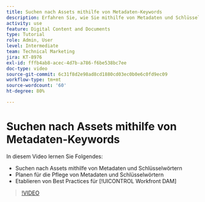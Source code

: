 ```yaml
---
title: Suchen nach Assets mithilfe von Metadaten-Keywords
description: Erfahren Sie, wie Sie mithilfe von Metadaten und Schlüsselwörtern nach Assets suchen, die Pflege von Metadaten und Schlüsselwörtern planen und Best Practices zu [!UICONTROL Workfront DAM] einrichten.
activity: use
feature: Digital Content and Documents
type: Tutorial
role: Admin, User
level: Intermediate
team: Technical Marketing
jira: KT-8976
exl-id: fffb4ab8-acec-4d7b-a786-f6be538bc7ee
doc-type: video
source-git-commit: 6c31f8d2e98ad8cd1880cd03ec0b0e6c0fd9ec09
workflow-type: tm+mt
source-wordcount: '60'
ht-degree: 80%

---
```


# Suchen nach Assets mithilfe von Metadaten-Keywords

In diesem Video lernen Sie Folgendes:

* Suchen nach Assets mithilfe von Metadaten und Schlüsselwörtern
* Planen für die Pflege von Metadaten und Schlüsselwörtern
* Etablieren von Best Practices für [!UICONTROL Workfront DAM]

>[!VIDEO](https://video.tv.adobe.com/v/335239/?quality=12&learn=on)
